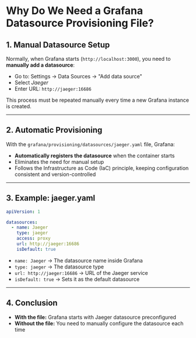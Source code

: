 # Why Do We Need a Grafana Datasource Provisioning File?

## 1. Manual Datasource Setup
Normally, when Grafana starts (`http://localhost:3000`), you need to **manually add a datasource**:
- Go to: Settings → Data Sources → "Add data source"
- Select *Jaeger*
- Enter URL: `http://jaeger:16686`

This process must be repeated manually every time a new Grafana instance is created.

---

## 2. Automatic Provisioning
With the `grafana/provisioning/datasources/jaeger.yaml` file, Grafana:
- **Automatically registers the datasource** when the container starts
- Eliminates the need for manual setup
- Follows the Infrastructure as Code (IaC) principle, keeping configuration consistent and version-controlled

---

## 3. Example: jaeger.yaml
```yaml
apiVersion: 1

datasources:
  - name: Jaeger
    type: jaeger
    access: proxy
    url: http://jaeger:16686
    isDefault: true
```

- `name: Jaeger` → The datasource name inside Grafana  
- `type: jaeger` → The datasource type  
- `url: http://jaeger:16686` → URL of the Jaeger service  
- `isDefault: true` → Sets it as the default datasource  

---

## 4. Conclusion
- **With the file:** Grafana starts with Jaeger datasource preconfigured  
- **Without the file:** You need to manually configure the datasource each time  
